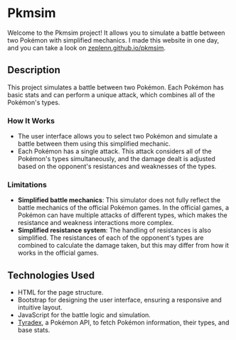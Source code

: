 # Pkmsim

Welcome to the Pkmsim project! It allows you to simulate a battle between two Pokémon with simplified mechanics. I made this website in one day, and you can take a look on [zeplenn.github.io/pkmsim](https://zeplenn.github.io/pkmsim).

## Description

This project simulates a battle between two Pokémon. Each Pokémon has basic stats and can perform a unique attack, which combines all of the Pokémon's types.

### How It Works

- The user interface allows you to select two Pokémon and simulate a battle between them using this simplified mechanic.
- Each Pokémon has a single attack. This attack considers all of the Pokémon's types simultaneously, and the damage dealt is adjusted based on the opponent's resistances and weaknesses of the types.

### Limitations

- **Simplified battle mechanics**: This simulator does not fully reflect the battle mechanics of the official Pokémon games. In the official games, a Pokémon can have multiple attacks of different types, which makes the resistance and weakness interactions more complex.
- **Simplified resistance system**: The handling of resistances is also simplified. The resistances of each of the opponent's types are combined to calculate the damage taken, but this may differ from how it works in the official games.

## Technologies Used

- HTML for the page structure.
- Bootstrap for designing the user interface, ensuring a responsive and intuitive layout.
- JavaScript for the battle logic and simulation.
- [Tyradex](https://tyradex.tech), a Pokémon API, to fetch Pokémon information, their types, and base stats.